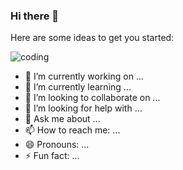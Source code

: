 ### Hi there 👋


<!--**YaZOUU/YaZOUU** is a ✨ _special_ ✨ repository because its `README.md` (this file) appears on your GitHub profile.-->


Here are some ideas to get you started:

![coding](http://cdn.lowgif.com/full/113448e7b0ab943e-.gif)
- 🔭 I’m currently working on ...
- 🌱 I’m currently learning ...
- 👯 I’m looking to collaborate on ...
- 🤔 I’m looking for help with ...
- 💬 Ask me about ...
- 📫 How to reach me: ...
- 😄 Pronouns: ...
- ⚡ Fun fact: ...

